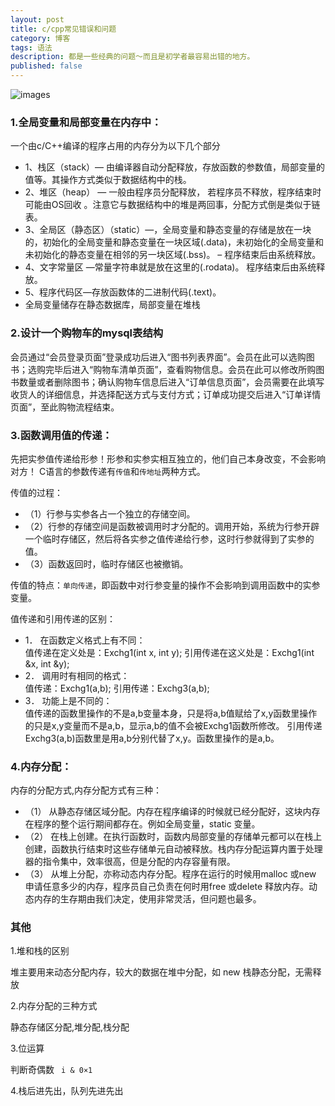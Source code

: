 ```yaml
---
layout: post
title: c/cpp常见错误和问题
category: 博客
tags: 语法
description: 都是一些经典的问题～而且是初学者最容易出错的地方。
published: false
---
```


![images](http://media-cache-ak0.pinimg.com/736x/93/c1/8c/93c18c77c6d88cc012427096bf0fde90.jpg)

### 1.全局变量和局部变量在内存中：

一个由c/C++编译的程序占用的内存分为以下几个部分
<ul>
	<li>1、栈区（stack）— 由编译器自动分配释放，存放函数的参数值，局部变量的值等。其操作方式类似于数据结构中的栈。</li>
	<li>2、堆区（heap） — 一般由程序员分配释放， 若程序员不释放，程序结束时可能由OS回收 。注意它与数据结构中的堆是两回事，分配方式倒是类似于链表。</li>
	<li>3、全局区（静态区）（static）—，全局变量和静态变量的存储是放在一块的，初始化的全局变量和静态变量在一块区域(.data)，未初始化的全局变量和未初始化的静态变量在相邻的另一块区域(.bss)。 – 程序结束后由系统释放。</li>
	<li>4、文字常量区 —常量字符串就是放在这里的(.rodata)。 程序结束后由系统释放。</li>
	<li>5、程序代码区—存放函数体的二进制代码(.text)。</li>
	<li>全局变量储存在静态数据库，局部变量在堆栈</li>
</ul>

### 2.设计一个购物车的mysql表结构

会员通过“会员登录页面”登录成功后进入“图书列表界面”。会员在此可以选购图书；选购完毕后进入“购物车清单页面”，查看购物信息。会员在此可以修改所购图书数量或者删除图书；确认购物车信息后进入“订单信息页面”，会员需要在此填写收货人的详细信息，并选择配送方式与支付方式；订单成功提交后进入“订单详情页面”，至此购物流程结束。

### 3.函数调用值的传递：

先把实参值传递给形参！形参和实参实相互独立的，他们自己本身改变，不会影响对方！
C语言的参数传递有`传值`和`传地址`两种方式。

传值的过程：
<ul>
	<li>（1）行参与实参各占一个独立的存储空间。</li>
	<li>（2）行参的存储空间是函数被调用时才分配的。调用开始，系统为行参开辟一个临时存储区，然后将各实参之值传递给行参，这时行参就得到了实参的值。</li>
	<li>（3）函数返回时，临时存储区也被撤销。</li>
</ul>

传值的特点：`单向传递`，即函数中对行参变量的操作不会影响到调用函数中的实参变量。

值传递和引用传递的区别：
<ul>
	<li>1． 在函数定义格式上有不同：</li>
		值传递在定义处是：Exchg1(int x, int y);
		引用传递在这义处是：Exchg1(int &x, int &y);
	<li>2． 调用时有相同的格式：</li>
		值传递：Exchg1(a,b);
		引用传递：Exchg3(a,b);
	<li>3． 功能上是不同的：</li>
		值传递的函数里操作的不是a,b变量本身，只是将a,b值赋给了x,y函数里操作的只是x,y变量而不是a,b，显示a,b的值不会被Exchg1函数所修改。
		引用传递Exchg3(a,b)函数里是用a,b分别代替了x,y。函数里操作的是a,b。
</ul>

### 4.内存分配：

内存的分配方式,内存分配方式有三种：
<ul>
	<li>（1） 从静态存储区域分配。内存在程序编译的时候就已经分配好，这块内存在程序的整个运行期间都存在。例如全局变量，static 变量。</li>
	<li>（2） 在栈上创建。在执行函数时，函数内局部变量的存储单元都可以在栈上创建，函数执行结束时这些存储单元自动被释放。栈内存分配运算内置于处理器的指令集中，效率很高，但是分配的内存容量有限。</li>
	<li>（3） 从堆上分配，亦称动态内存分配。程序在运行的时候用malloc 或new 申请任意多少的内存，程序员自己负责在何时用free 或delete 释放内存。动态内存的生存期由我们决定，使用非常灵活，但问题也最多。</li>
</ul>

### 其他

1.堆和栈的区别

堆主要用来动态分配内存，较大的数据在堆中分配，如 new
栈静态分配，无需释放

2.内存分配的三种方式

静态存储区分配,堆分配,栈分配

3.位运算

判断奇偶数 ` i & 0×1`

4.栈后进先出，队列先进先出
